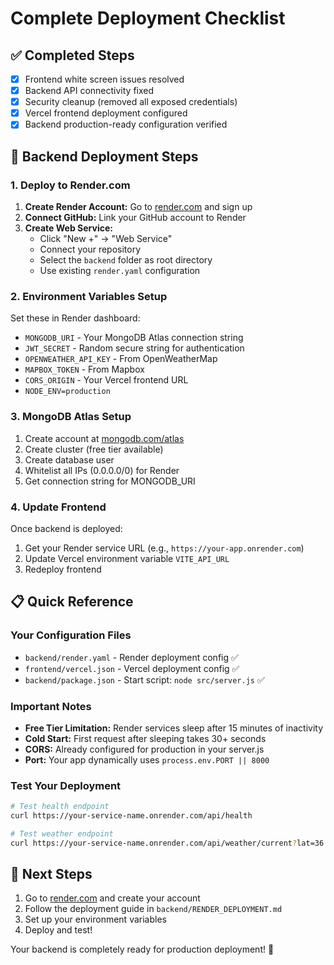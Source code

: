 # Complete Deployment Checklist

## ✅ Completed Steps
- [x] Frontend white screen issues resolved
- [x] Backend API connectivity fixed
- [x] Security cleanup (removed all exposed credentials)
- [x] Vercel frontend deployment configured
- [x] Backend production-ready configuration verified

## 🚀 Backend Deployment Steps

### 1. Deploy to Render.com
1. **Create Render Account:** Go to [render.com](https://render.com) and sign up
2. **Connect GitHub:** Link your GitHub account to Render
3. **Create Web Service:** 
   - Click "New +" → "Web Service"
   - Connect your repository
   - Select the `backend` folder as root directory
   - Use existing `render.yaml` configuration

### 2. Environment Variables Setup
Set these in Render dashboard:
- `MONGODB_URI` - Your MongoDB Atlas connection string
- `JWT_SECRET` - Random secure string for authentication
- `OPENWEATHER_API_KEY` - From OpenWeatherMap
- `MAPBOX_TOKEN` - From Mapbox
- `CORS_ORIGIN` - Your Vercel frontend URL
- `NODE_ENV=production`

### 3. MongoDB Atlas Setup
1. Create account at [mongodb.com/atlas](https://www.mongodb.com/atlas)
2. Create cluster (free tier available)
3. Create database user
4. Whitelist all IPs (0.0.0.0/0) for Render
5. Get connection string for MONGODB_URI

### 4. Update Frontend
Once backend is deployed:
1. Get your Render service URL (e.g., `https://your-app.onrender.com`)
2. Update Vercel environment variable `VITE_API_URL`
3. Redeploy frontend

## 📋 Quick Reference

### Your Configuration Files
- `backend/render.yaml` - Render deployment config ✅
- `frontend/vercel.json` - Vercel deployment config ✅
- `backend/package.json` - Start script: `node src/server.js` ✅

### Important Notes
- **Free Tier Limitation:** Render services sleep after 15 minutes of inactivity
- **Cold Start:** First request after sleeping takes 30+ seconds
- **CORS:** Already configured for production in your server.js
- **Port:** Your app dynamically uses `process.env.PORT || 8000`

### Test Your Deployment
```bash
# Test health endpoint
curl https://your-service-name.onrender.com/api/health

# Test weather endpoint
curl https://your-service-name.onrender.com/api/weather/current?lat=36.9&lon=-76.0
```

## 🎯 Next Steps
1. Go to [render.com](https://render.com) and create your account
2. Follow the deployment guide in `backend/RENDER_DEPLOYMENT.md`
3. Set up your environment variables
4. Deploy and test!

Your backend is completely ready for production deployment! 🚀